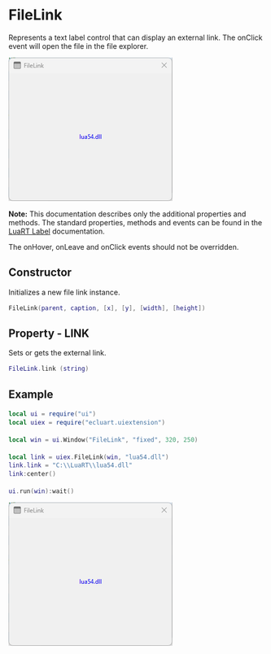 # FileLink

Represents a text label control that can display an external link. The onClick event will open the file in the file explorer.

![filelink](/docs/filelink/filelink01.png)

**Note:**
This documentation describes only the additional properties and methods.
The standard properties, methods and events can be found in the [LuaRT Label](https://www.luart.org/doc/ui/Label.html) documentation.

The onHover, onLeave and onClick events should not be overridden.

## Constructor

Initializes a new file link instance.

```Lua
FileLink(parent, caption, [x], [y], [width], [height])
```

## Property - LINK

Sets or gets the external link.

```Lua
FileLink.link (string)
```

## Example

```Lua
local ui = require("ui")
local uiex = require("ecluart.uiextension")

local win = ui.Window("FileLink", "fixed", 320, 250)

local link = uiex.FileLink(win, "lua54.dll")
link.link = "C:\\LuaRT\\lua54.dll"
link:center()

ui.run(win):wait()
```

![filelink](/docs/filelink/filelink01.png)
